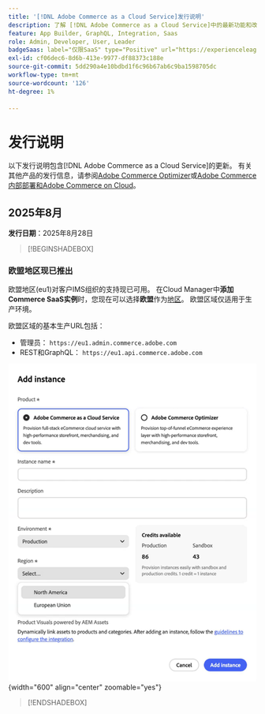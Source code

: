 ```yaml
---
title: '[!DNL Adobe Commerce as a Cloud Service]发行说明'
description: 了解 [!DNL Adobe Commerce as a Cloud Service]中的最新功能和改进。
feature: App Builder, GraphQL, Integration, Saas
role: Admin, Developer, User, Leader
badgeSaas: label="仅限SaaS" type="Positive" url="https://experienceleague.adobe.com/en/docs/commerce/user-guides/product-solutions" tooltip="仅适用于Adobe Commerce as a Cloud Service和Adobe Commerce Optimizer项目(Adobe管理的SaaS基础架构)。"
exl-id: cf06dec6-8d6b-413e-9977-df88373c188e
source-git-commit: 5dd290a4e10bdbd1f6c96b67ab6c9ba1598705dc
workflow-type: tm+mt
source-wordcount: '126'
ht-degree: 1%

---
```


# 发行说明

以下发行说明包含[!DNL Adobe Commerce as a Cloud Service]的更新。 有关其他产品的发行信息，请参阅[Adobe Commerce Optimizer](../optimizer/release-notes.md)或[Adobe Commerce内部部署和Adobe Commerce on Cloud](https://experienceleague.adobe.com/en/docs/commerce-operations/release/notes/overview)。

## 2025年8月

**发行日期**：2025年8月28日

>[!BEGINSHADEBOX]

### 欧盟地区现已推出

欧盟地区(eu1)对客户IMS组织的支持现已可用。 在Cloud Manager中&#x200B;**添加Commerce SaaS实例**&#x200B;时，您现在可以选择&#x200B;**欧盟**&#x200B;作为[地区](./getting-started.md#create-an-instance)。 欧盟区域仅适用于生产环境。

欧盟区域的基本生产URL包括：

* 管理员： `https://eu1.admin.commerce.adobe.com`
* REST和GraphQL： `https://eu1.api.commerce.adobe.com`

![创建实例](./assets/create-instance-eu.png){width="600" align="center" zoomable="yes"}

>[!ENDSHADEBOX]
